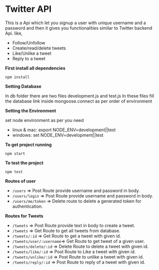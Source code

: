 # Twitter API
This is a Api which let you signup a user with unique username and a password and then it gives you functionalities similar to Twitter backend Api. like,

- Follow/Unfollow
- Create/read/delete tweets
- Like/Unlike a tweet
- Reply to a tweet


**First install all dependencies** 

`npm install`


**Setting Database**

In db folder there are two files development.js and test.js In these files fill the database link inside mongoose.connect as per order of environment

**Setting the Environment**

set node environment as per you need 
- linux & mac: export NODE_ENV=development||test
- windows: set NODE_ENV=development||test


**To get project running**

`npm start`

**To test the project** 

`npm test`



**Routes of user**
- `/users`         =>  Post Route provide username and password in body.
- `/users/login`   =>  Post Route provide username and password in body. 
- `/users/me/token` => Delete route to delete a generated token for authentication.

**Routes for Tweets**
- `/tweets`            =>    Post Route provide text in body to create a tweet.
- `/tweets`            =>    Get Route to get all tweets from database.
- `/tweets/:id`        =>    Get Route to get a tweet with given id.
- `/tweets/user/:username`=> Get Route to get tweet of a given user.
- `/tweets/delete/:id`  =>   Delete Route to delete a tweet with given id.
- `/tweets/like/:id`    =>   Post Route to Like a tweet with given id.
- `/tweets/unlike/:id`  =>   Post Route to unlike a tweet with given id.
- `/tweets/reply/:id`   =>  Post Route to reply of a tweet with given id.